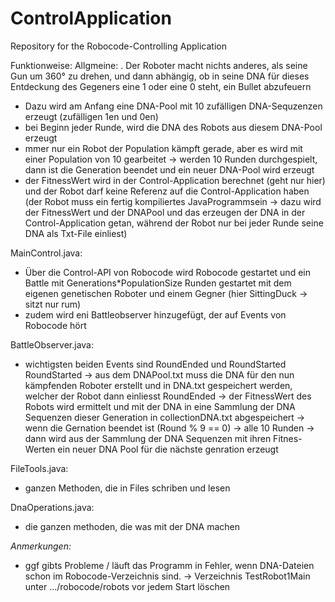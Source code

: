 # ControlApplication
Repository for the Robocode-Controlling Application

Funktionweise:
Allgmeine:
  . Der Roboter macht nichts anderes, als seine Gun um 360° zu drehen, und dann abhängig, ob in seine DNA für dieses Entdeckung des Gegeners eine 1 oder eine 0 steht, ein Bullet abzufeuern
  - Dazu wird am Anfang eine DNA-Pool mit 10 zufälligen DNA-Sequzenzen erzeugt (zufälligen 1en und 0en)
  - bei Beginn jeder Runde, wird die DNA des Robots aus diesem DNA-Pool erzeugt 
  - mmer nur ein Robot der Population kämpft gerade, aber es wird mit einer Population von 10 gearbeitet 
    -> werden 10 Runden durchgespielt, dann ist die Generation beendet und ein neuer DNA-Pool wird erzeugt
  - der FitnessWert wird in der Control-Application berechnet (geht nur hier) und der Robot darf keine Referenz auf die Control-Application     haben (der Robot muss ein fertig kompiliertes JavaProgrammsein
    -> dazu wird der FitnessWert und der DNAPool und das erzeugen der DNA in der Control-Application getan, während der Robot nur bei jeder     Runde seine DNA als Txt-File einliest)


MainControl.java:
  - Über die Control-API von Robocode wird Robocode gestartet und ein Battle mit Generations*PopulationSize Runden gestartet mit dem           eigenen genetischen Roboter und einem Gegner (hier SittingDuck -> sitzt nur rum)
  - zudem wird eni Battleobserver hinzugefügt, der auf Events von Robocode hört
  
BattleObserver.java:
- wichtigsten beiden Events sind RoundEnded und RoundStarted
RoundStarted -> aus dem DNAPool.txt muss die DNA für den nun kämpfenden Roboter erstellt und in DNA.txt gespeichert werden, welcher der Robot dann einliesst
RoundEnded -> der FitnessWert des Robots wird ermittelt und mit der DNA in eine Sammlung der DNA Sequenzen dieser Generation in collectionDNA.txt abgespeichert
          -> wenn die Gernation beendet ist (Round % 9 == 0) -> alle 10 Runden 
            -> dann wird aus der Sammlung der DNA Sequenzen mit ihren Fitnes-Werten ein neuer DNA Pool für die nächste genration erzeugt

FileTools.java:
- ganzen Methoden, die in Files schriben und lesen

DnaOperations.java:
- die ganzen methoden, die was mit der DNA machen

*Anmerkungen:*
- ggf gibts Probleme / läuft das Programm in Fehler, wenn DNA-Dateien schon im Robocode-Verzeichnis sind. 
  -> Verzeichnis TestRobot1Main unter .../robocode/robots vor jedem Start löschen
